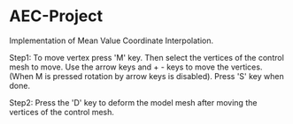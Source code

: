# AEC-Project
Implementation of Mean Value Coordinate Interpolation.

Step1: To move vertex press 'M' key. Then select the vertices of the control mesh to move. Use the arrow keys and + - keys to move the vertices.
(When M is pressed rotation by arrow keys is disabled). Press 'S' key when done.

Step2: Press the 'D' key to deform the model mesh after moving the vertices of the control mesh.


